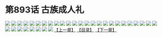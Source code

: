 # 第893话 古族成人礼
![](https://mhpic.xiaomingtaiji.net/comic/D/斗破苍穹/第893话F0_317869/1.jpg-zymk.middle.webp)
![](https://mhpic.xiaomingtaiji.net/comic/D/斗破苍穹/第893话F0_317869/2.jpg-zymk.middle.webp)
![](https://mhpic.xiaomingtaiji.net/comic/D/斗破苍穹/第893话F0_317869/3.jpg-zymk.middle.webp)
![](https://mhpic.xiaomingtaiji.net/comic/D/斗破苍穹/第893话F0_317869/4.jpg-zymk.middle.webp)
![](https://mhpic.xiaomingtaiji.net/comic/D/斗破苍穹/第893话F0_317869/5.jpg-zymk.middle.webp)
![](https://mhpic.xiaomingtaiji.net/comic/D/斗破苍穹/第893话F0_317869/6.jpg-zymk.middle.webp)
![](https://mhpic.xiaomingtaiji.net/comic/D/斗破苍穹/第893话F0_317869/7.jpg-zymk.middle.webp)
![](https://mhpic.xiaomingtaiji.net/comic/D/斗破苍穹/第893话F0_317869/8.jpg-zymk.middle.webp)
![](https://mhpic.xiaomingtaiji.net/comic/D/斗破苍穹/第893话F0_317869/9.jpg-zymk.middle.webp)
![](https://mhpic.xiaomingtaiji.net/comic/D/斗破苍穹/第893话F0_317869/10.jpg-zymk.middle.webp)
![](https://mhpic.xiaomingtaiji.net/comic/D/斗破苍穹/第893话F0_317869/11.jpg-zymk.middle.webp)
![](https://mhpic.xiaomingtaiji.net/comic/D/斗破苍穹/第893话F0_317869/12.jpg-zymk.middle.webp)
![](https://mhpic.xiaomingtaiji.net/comic/D/斗破苍穹/第893话F0_317869/13.jpg-zymk.middle.webp)
![](https://mhpic.xiaomingtaiji.net/comic/D/斗破苍穹/第893话F0_317869/14.jpg-zymk.middle.webp)
![](https://mhpic.xiaomingtaiji.net/comic/D/斗破苍穹/第893话F0_317869/15.jpg-zymk.middle.webp)
![](https://mhpic.xiaomingtaiji.net/comic/D/斗破苍穹/第893话F0_317869/16.jpg-zymk.middle.webp)
![](https://mhpic.xiaomingtaiji.net/comic/D/斗破苍穹/第893话F0_317869/17.jpg-zymk.middle.webp)
![](https://mhpic.xiaomingtaiji.net/comic/D/斗破苍穹/第893话F0_317869/18.jpg-zymk.middle.webp)
![](https://mhpic.xiaomingtaiji.net/comic/D/斗破苍穹/第893话F0_317869/19.jpg-zymk.middle.webp)
![](https://mhpic.xiaomingtaiji.net/comic/D/斗破苍穹/第893话F0_317869/20.jpg-zymk.middle.webp)
![](https://mhpic.xiaomingtaiji.net/comic/D/斗破苍穹/第893话F0_317869/21.jpg-zymk.middle.webp)
![](https://mhpic.xiaomingtaiji.net/comic/D/斗破苍穹/第893话F0_317869/22.jpg-zymk.middle.webp)
![](https://mhpic.xiaomingtaiji.net/comic/D/斗破苍穹/第893话F0_317869/23.jpg-zymk.middle.webp)
![](https://mhpic.xiaomingtaiji.net/comic/D/斗破苍穹/第893话F0_317869/24.jpg-zymk.middle.webp)
![](https://mhpic.xiaomingtaiji.net/comic/D/斗破苍穹/第893话F0_317869/25.jpg-zymk.middle.webp)
![](https://mhpic.xiaomingtaiji.net/comic/D/斗破苍穹/第893话F0_317869/26.jpg-zymk.middle.webp)
![](https://mhpic.xiaomingtaiji.net/comic/D/斗破苍穹/第893话F0_317869/27.jpg-zymk.middle.webp)
![](https://mhpic.xiaomingtaiji.net/comic/D/斗破苍穹/第893话F0_317869/28.jpg-zymk.middle.webp)
![](https://mhpic.xiaomingtaiji.net/comic/D/斗破苍穹/第893话F0_317869/29.jpg-zymk.middle.webp)
![](https://mhpic.xiaomingtaiji.net/comic/D/斗破苍穹/第893话F0_317869/30.jpg-zymk.middle.webp)
![](https://mhpic.xiaomingtaiji.net/comic/D/斗破苍穹/第893话F0_317869/31.jpg-zymk.middle.webp)
![](https://mhpic.xiaomingtaiji.net/comic/D/斗破苍穹/第893话F0_317869/32.jpg-zymk.middle.webp)
![](https://mhpic.xiaomingtaiji.net/comic/D/斗破苍穹/第893话F0_317869/33.jpg-zymk.middle.webp)
[【上一章】](./896.md)
[【目录】](./README.md)
[【下一章】](./898.md)
